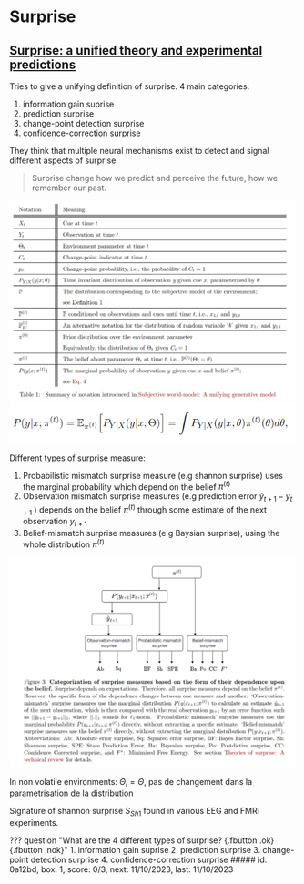 # Surprise

## [Surprise: a unified theory and experimental predictions](https://www.biorxiv.org/content/10.1101/2021.11.01.466796v1.full.pdf)

Tries to give a unifying definition of surprise. 4 main categories:

1. information gain suprise
2. prediction surprise
3. change-point detection surprise
4. confidence-correction surprise

They think that multiple neural mechanisms exist to detect and signal different aspects of surprise.

>Surprise change how we predict and perceive the future, how we remember our past.

![](fig/surprise_notation.png) ![](fig/surprise_marginale.png)

Different types of surprise measure:

1. Probabilistic mismatch surprise measure (e.g shannon surprise) uses the marginal probability which depend on the belief $\pi^{(t)}$
2. Observation mismatch surprise measures (e.g prediction error $\hat{y}_{t+1}-y_{t+1}$ ) depends on the belief $\pi^{(t)}$ through some estimate of the next observation $y_{t+1}$
3. Belief-mismatch surprise measures (e.g Baysian surprise), using the whole distribution $\pi^{(t)}$

![Categorization of surprise measures based on the form of their dependence upon the belief](fig/surprise_different_surprise.png)

In non volatile environments: $\Theta_i = \Theta$, pas de changement dans la parametrisation de la distribution

Signature of shannon surprise $S_{Sh1}$ found in various EEG and FMRi experiments.

??? question "What are the 4 different types of surprise? [](){.fbutton .ok}[](){.fbutton .nok}"
    1. information gain suprise
    2. prediction surprise
    3. change-point detection surprise
    4. confidence-correction surprise
    ##### id: 0a12bd, box: 1, score: 0/3, next: 11/10/2023, last: 11/10/2023
